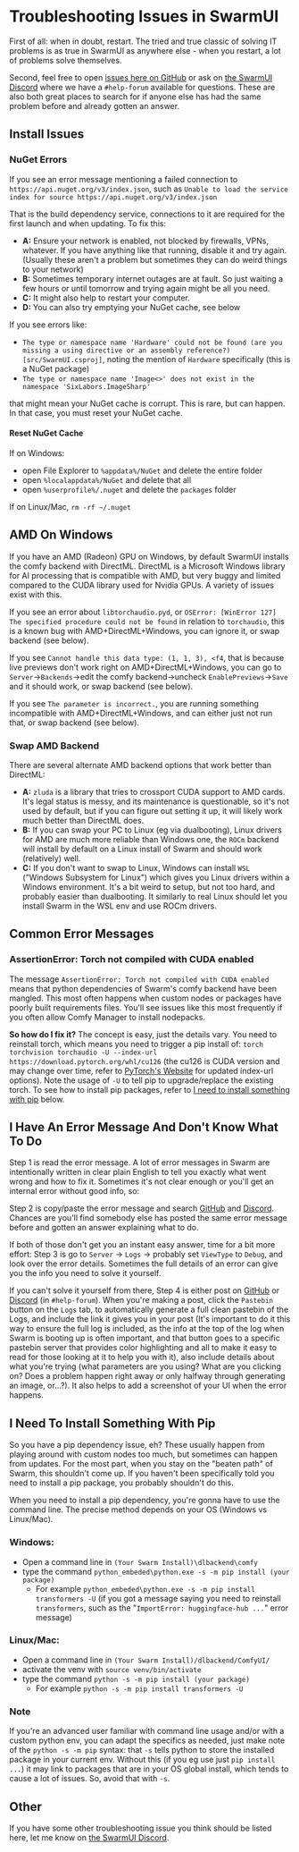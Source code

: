 # Troubleshooting Issues in SwarmUI

First of all: when in doubt, restart. The tried and true classic of solving IT problems is as true in SwarmUI as anywhere else - when you restart, a lot of problems solve themselves.

Second, feel free to open [issues here on GitHub](https://github.com/mcmonkeyprojects/SwarmUI/issues) or ask on [the SwarmUI Discord](https://discord.gg/q2y38cqjNw) where we have a `#help-forum` available for questions. These are also both great places to search for if anyone else has had the same problem before and already gotten an answer.

## Install Issues

### NuGet Errors

If you see an error message mentioning a failed connection to `https://api.nuget.org/v3/index.json`, such as `Unable to load the service index for source https://api.nuget.org/v3/index.json`

That is the build dependency service, connections to it are required for the first launch and when updating. To fix this:
- **A:** Ensure your network is enabled, not blocked by firewalls, VPNs, whatever. If you have anything like that running, disable it and try again. (Usually these aren't a problem but sometimes they can do weird things to your network)
- **B:** Sometimes temporary internet outages are at fault. So just waiting a few hours or until tomorrow and trying again might be all you need.
- **C:** It might also help to restart your computer.
- **D:** You can also try emptying your NuGet cache, see below

If you see errors like:
- `The type or namespace name 'Hardware' could not be found (are you missing a using directive or an assembly reference?) [src/SwarmUI.csproj]`, noting the mention of `Hardware` specifically (this is a NuGet package)
- `The type or namespace name 'Image<>' does not exist in the namespace 'SixLabors.ImageSharp'`

that might mean your NuGet cache is corrupt. This is rare, but can happen. In that case, you must reset your NuGet cache.

#### Reset NuGet Cache

If on Windows:
- open File Explorer to `%appdata%/NuGet` and delete the entire folder
- open `%localappdata%/NuGet` and delete that all
- open `%userprofile%/.nuget` and delete the `packages` folder

If on Linux/Mac, `rm -rf ~/.nuget`

## AMD On Windows

If you have an AMD (Radeon) GPU on Windows, by default SwarmUI installs the comfy backend with DirectML. DirectML is a Microsoft Windows library for AI processing that is compatible with AMD, but very buggy and limited compared to the CUDA library used for Nvidia GPUs. A variety of issues exist with this.

If you see an error about `libtorchaudio.pyd`, or `OSError: [WinError 127] The specified procedure could not be found` in relation to `torchaudio`, this is a known bug with AMD+DirectML+Windows, you can ignore it, or swap backend (see below).

If you see `Cannot handle this data type: (1, 1, 3), <f4`, that is because live previews don't work right on AMD+DirectML+Windows, you can go to `Server`->`Backends`->edit the comfy backend->uncheck `EnablePreviews`->`Save` and it should work, or swap backend (see below).

If you see `The parameter is incorrect.`, you are running something incompatible with AMD+DirectML+Windows, and can either just not run that, or swap backend (see below).

### Swap AMD Backend

There are several alternate AMD backend options that work better than DirectML:

- **A:** `zluda` is a library that tries to crossport CUDA support to AMD cards. It's legal status is messy, and its maintenance is questionable, so it's not used by default, but if you can figure out setting it up, it will likely work much better than DirectML does.
- **B:** If you can swap your PC to Linux (eg via dualbooting), Linux drivers for AMD are much more reliable than Windows one, the `ROCm` backend will install by default on a Linux install of Swarm and should work (relatively) well.
- **C:** If you don't want to swap to Linux, Windows can install `WSL` ("Windows Subsystem for Linux") which gives you Linux drivers within a Windows environment. It's a bit weird to setup, but not too hard, and probably easier than dualbooting. It similarly to real Linux should let you install Swarm in the WSL env and use ROCm drivers.

## Common Error Messages

### AssertionError: Torch not compiled with CUDA enabled

The message `AssertionError: Torch not compiled with CUDA enabled` means that python dependencies of Swarm's comfy backend have been mangled. This most often happens when custom nodes or packages have poorly built requirements files. You'll see issues like this most frequently if you often allow Comfy Manager to install nodepacks.

**So how do I fix it?** The concept is easy, just the details vary. You need to reinstall torch, which means you need to trigger a pip install of: `torch torchvision torchaudio -U --index-url https://download.pytorch.org/whl/cu126` (the cu126 is CUDA version and may change over time, refer to [PyTorch's Website](https://pytorch.org/get-started/locally/) for updated index-url options). Note the usage of `-U` to tell pip to upgrade/replace the existing torch. To see how to install pip packages, refer to [I need to install something with pip](#i-need-to-install-something-with-pip) below.

## I Have An Error Message And Don't Know What To Do

Step 1 is read the error message. A lot of error messages in Swarm are intentionally written in clear plain English to tell you exactly what went wrong and how to fix it. Sometimes it's not clear enough or you'll get an internal error without good info, so:

Step 2 is copy/paste the error message and search [GitHub](https://github.com/mcmonkeyprojects/SwarmUI/issues) and [Discord](https://discord.gg/q2y38cqjNw). Chances are you'll find somebody else has posted the same error message before and gotten an answer explaining what to do.

If both of those don't get you an instant easy answer, time for a bit more effort: Step 3 is go to `Server` -> `Logs` -> probably set `ViewType` to `Debug`, and look over the error details. Sometimes the full details of an error can give you the info you need to solve it yourself.

If you can't solve it yourself from there, Step 4 is either post on [GitHub](https://github.com/mcmonkeyprojects/SwarmUI/issues) or [Discord](https://discord.gg/q2y38cqjNw) (in `#help-forum`). When you're making a post, click the `Pastebin` button on the `Logs` tab, to automatically generate a full clean pastebin of the Logs, and include the link it gives you in your post (It's important to do it this way to ensure the full log is included, as the info at the top of the log when Swarm is booting up is often important, and that button goes to a specific pastebin server that provides color highlighting and all to make it easy to read for those looking at it to help you with it), also include details about what you're trying (what parameters are you using? What are you clicking on? Does a problem happen right away or only halfway through generating an image, or...?). It also helps to add a screenshot of your UI when the error happens.

## I Need To Install Something With Pip

So you have a pip dependency issue, eh? These usually happen from playing around with custom nodes too much, but sometimes can happen from updates. For the most part, when you stay on the "beaten path" of Swarm, this shouldn't come up. If you haven't been specifically told you need to install a pip package, you probably shouldn't do this.

When you need to install a pip dependency, you're gonna have to use the command line. The precise method depends on your OS (Windows vs Linux/Mac).

### Windows:

- Open a command line in `(Your Swarm Install)\dlbackend\comfy`
- type the command `python_embeded\python.exe -s -m pip install (your package)`
    - For example `python_embeded\python.exe -s -m pip install transformers -U` (if you got a message saying you need to reinstall `transformers`, such as the "`ImportError: huggingface-hub ...`" error message)

### Linux/Mac:

- Open a command line in `(Your Swarm Install)/dlbackend/ComfyUI/`
- activate the venv with `source venv/bin/activate`
- type the command `python -s -m pip install (your package)`
    - For example `python -s -m pip install transformers -U`

### Note

If you're an advanced user familiar with command line usage and/or with a custom python env, you can adapt the specifics as needed, just make note of the `python -s -m pip` syntax: that `-s` tells python to store the installed package in your current env. Without this (if you eg use just `pip install ...`) it may link to packages that are in your OS global install, which tends to cause a lot of issues. So, avoid that with `-s`.

## Other

If you have some other troubleshooting issue you think should be listed here, let me know on [the SwarmUI Discord](https://discord.gg/q2y38cqjNw).

